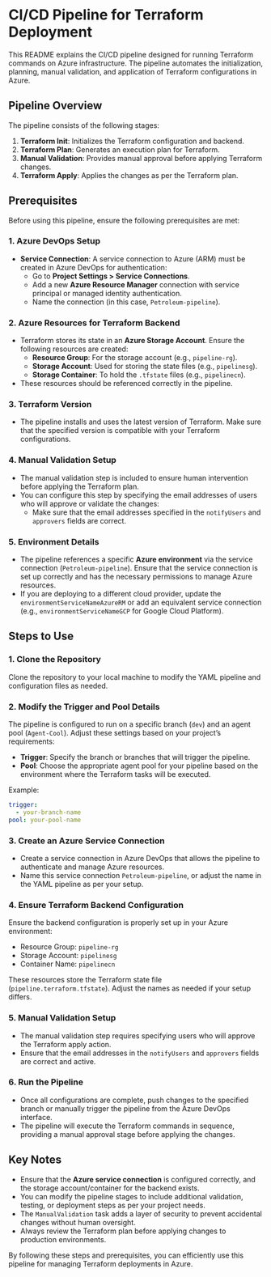 # CI/CD Pipeline for Terraform Deployment

This README explains the CI/CD pipeline designed for running Terraform commands on Azure infrastructure. The pipeline automates the initialization, planning, manual validation, and application of Terraform configurations in Azure.

## Pipeline Overview

The pipeline consists of the following stages:

1. **Terraform Init**: Initializes the Terraform configuration and backend.
2. **Terraform Plan**: Generates an execution plan for Terraform.
3. **Manual Validation**: Provides manual approval before applying Terraform changes.
4. **Terraform Apply**: Applies the changes as per the Terraform plan.

## Prerequisites

Before using this pipeline, ensure the following prerequisites are met:

### 1. **Azure DevOps Setup**
   - **Service Connection**: A service connection to Azure (ARM) must be created in Azure DevOps for authentication:
     - Go to **Project Settings > Service Connections**.
     - Add a new **Azure Resource Manager** connection with service principal or managed identity authentication.
     - Name the connection (in this case, `Petroleum-pipeline`).

### 2. **Azure Resources for Terraform Backend**
   - Terraform stores its state in an **Azure Storage Account**. Ensure the following resources are created:
     - **Resource Group**: For the storage account (e.g., `pipeline-rg`).
     - **Storage Account**: Used for storing the state files (e.g., `pipelinesg`).
     - **Storage Container**: To hold the `.tfstate` files (e.g., `pipelinecn`).
   - These resources should be referenced correctly in the pipeline.

### 3. **Terraform Version**
   - The pipeline installs and uses the latest version of Terraform. Make sure that the specified version is compatible with your Terraform configurations.

### 4. **Manual Validation Setup**
   - The manual validation step is included to ensure human intervention before applying the Terraform plan.
   - You can configure this step by specifying the email addresses of users who will approve or validate the changes:
     - Make sure that the email addresses specified in the `notifyUsers` and `approvers` fields are correct.

### 5. **Environment Details**
   - The pipeline references a specific **Azure environment** via the service connection (`Petroleum-pipeline`). Ensure that the service connection is set up correctly and has the necessary permissions to manage Azure resources.
   - If you are deploying to a different cloud provider, update the `environmentServiceNameAzureRM` or add an equivalent service connection (e.g., `environmentServiceNameGCP` for Google Cloud Platform).

## Steps to Use

### 1. **Clone the Repository**
   Clone the repository to your local machine to modify the YAML pipeline and configuration files as needed.

### 2. **Modify the Trigger and Pool Details**
   The pipeline is configured to run on a specific branch (`dev`) and an agent pool (`Agent-Cool`). Adjust these settings based on your project’s requirements:
   - **Trigger**: Specify the branch or branches that will trigger the pipeline.
   - **Pool**: Choose the appropriate agent pool for your pipeline based on the environment where the Terraform tasks will be executed.

   Example:
   ```yaml
   trigger:
     - your-branch-name
   pool: your-pool-name
   ```

### 3. **Create an Azure Service Connection**
   - Create a service connection in Azure DevOps that allows the pipeline to authenticate and manage Azure resources.
   - Name this service connection `Petroleum-pipeline`, or adjust the name in the YAML pipeline as per your setup.

### 4. **Ensure Terraform Backend Configuration**
   Ensure the backend configuration is properly set up in your Azure environment:
   - Resource Group: `pipeline-rg`
   - Storage Account: `pipelinesg`
   - Container Name: `pipelinecn`

   These resources store the Terraform state file (`pipeline.terraform.tfstate`). Adjust the names as needed if your setup differs.

### 5. **Manual Validation Setup**
   - The manual validation step requires specifying users who will approve the Terraform apply action.
   - Ensure that the email addresses in the `notifyUsers` and `approvers` fields are correct and active.

### 6. **Run the Pipeline**
   - Once all configurations are complete, push changes to the specified branch or manually trigger the pipeline from the Azure DevOps interface.
   - The pipeline will execute the Terraform commands in sequence, providing a manual approval stage before applying the changes.

## Key Notes

- Ensure that the **Azure service connection** is configured correctly, and the storage account/container for the backend exists.
- You can modify the pipeline stages to include additional validation, testing, or deployment steps as per your project needs.
- The `ManualValidation` task adds a layer of security to prevent accidental changes without human oversight.
- Always review the Terraform plan before applying changes to production environments.

By following these steps and prerequisites, you can efficiently use this pipeline for managing Terraform deployments in Azure.